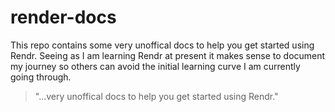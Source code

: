 render-docs
===========

This repo contains some very unoffical docs to help you get started using Rendr. Seeing as I am learning Rendr at present it makes sense to document my journey so others can avoid the initial learning curve I am currently going through.

> "...very unoffical docs to help you get started using Rendr."
